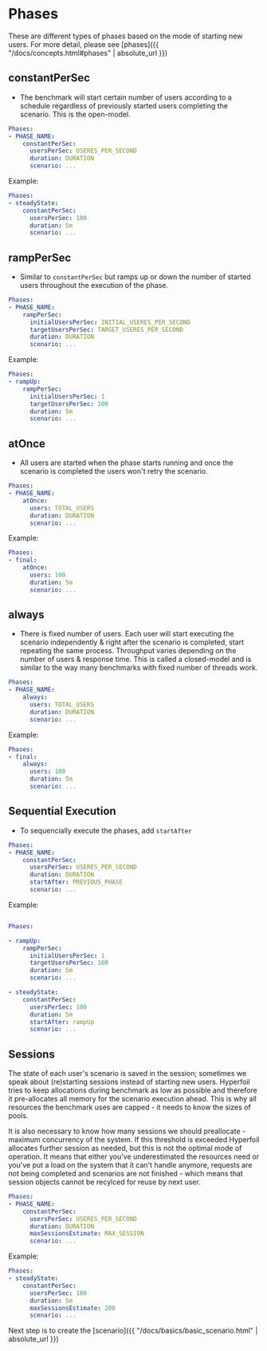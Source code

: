 # Phases

These are different types of phases based on the mode of starting new users.  For more detail, please see [phases]({{ "/docs/concepts.html#phases" | absolute_url }})

## constantPerSec

* The benchmark will start certain number of users according to a schedule regardless of previously started users completing the scenario. This is the open-model.

```yaml
Phases:
- PHASE_NAME:
    constantPerSec:
      usersPerSec: USERES_PER_SECOND
      duration: DURATION
      scenario: ...
```

Example: 

```yaml
Phases:
- steadyState:
    constantPerSec:
      usersPerSec: 100
      duration: 5m
      scenario: ...
```

## rampPerSec

* Similar to `constantPerSec` but ramps up or down the number of started users throughout the execution of the phase.

```yaml
Phases:
- PHASE_NAME:
    rampPerSec:
      initialUsersPerSec: INITIAL_USERES_PER_SECOND
      targetUsersPerSec: TARGET_USERES_PER_SECOND
      duration: DURATION
      scenario: ...
```

Example: 

```yaml
Phases:
- rampUp:
    rampPerSec:
      initialUsersPerSec: 1
      targetUsersPerSec: 100
      duration: 5m
      scenario: ...
```

## atOnce

* All users are started when the phase starts running and once the scenario is completed the users won't retry the scenario.

```yaml
Phases:
- PHASE_NAME:
    atOnce:
      users: TOTAL_USERS
      duration: DURATION
      scenario: ...
```

Example: 

```yaml
Phases:
- final:
    atOnce:
      users: 100
      duration: 5m
      scenario: ...
```

## always

* There is fixed number of users. Each user will start executing the scenario independently & right after the scenario is completed, start repeating the same process.  Throughput varies depending on the number of users & response time.  This is called a closed-model and is similar to the way many benchmarks with fixed number of threads work.

```yaml
Phases:
- PHASE_NAME:
    always:
      users: TOTAL_USERS
      duration: DURATION
      scenario: ...
```

Example: 

```yaml
Phases:
- final:
    always:
      users: 100
      duration: 5m
      scenario: ...
```

## Sequential Execution

* To sequencially execute the phases, add `startAfter`


```yaml
Phases:
- PHASE_NAME:
    constantPerSec:
      usersPerSec: USERES_PER_SECOND
      duration: DURATION
      startAfter: PREVIOUS_PHASE
      scenario: ...
```

Example: 

```yaml

Phases:

- rampUp:
    rampPerSec:
      initialUsersPerSec: 1
      targetUsersPerSec: 100
      duration: 5m
      scenario: ...

- steadyState:
    constantPerSec:
      usersPerSec: 100
      duration: 5m
      startAfter: rampUp
      scenario: ...
```

## Sessions

The state of each user's scenario is saved in the session; sometimes we speak about (re)starting sessions instead of starting new users. Hyperfoil tries to keep allocations during benchmark as low as possible and therefore it pre-allocates all memory for the scenario execution ahead. This is why all resources the benchmark uses are capped - it needs to know the sizes of pools.

It is also necessary to know how many sessions we should preallocate - maximum concurrency of the system. If this threshold is exceeded Hyperfoil allocates further session as needed, but this is not the optimal mode of operation. It means that either you've underestimated the resources need or you've put a load on the system that it can't handle anymore, requests are not being completed and scenarios are not finished - which means that session objects cannot be recylced for reuse by next user.

```yaml
Phases:
- PHASE_NAME:
    constantPerSec:
      usersPerSec: USERES_PER_SECOND
      duration: DURATION
      maxSessionsEstimate: MAX_SESSION
      scenario: ...
```

Example: 

```yaml
Phases:
- steadyState:
    constantPerSec:
      usersPerSec: 100
      duration: 5m
      maxSessionsEstimate: 200
      scenario: ...
```

Next step is to create the [scenario]({{ "/docs/basics/basic_scenario.html" | absolute_url }})

